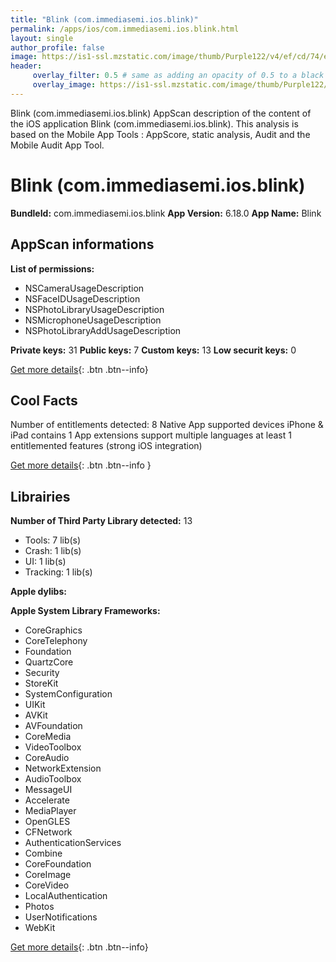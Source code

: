 ```yaml
---
title: "Blink (com.immediasemi.ios.blink)"
permalink: /apps/ios/com.immediasemi.ios.blink.html
layout: single
author_profile: false
image: https://is1-ssl.mzstatic.com/image/thumb/Purple122/v4/ef/cd/74/efcd74eb-3940-5461-9454-8685b59a9c4e/AppIcon-0-1x_U007emarketing-0-7-0-sRGB-85-220.png/512x512bb.jpg
header: 
     overlay_filter: 0.5 # same as adding an opacity of 0.5 to a black background
     overlay_image: https://is1-ssl.mzstatic.com/image/thumb/Purple122/v4/ef/cd/74/efcd74eb-3940-5461-9454-8685b59a9c4e/AppIcon-0-1x_U007emarketing-0-7-0-sRGB-85-220.png/512x512bb.jpg
---
```

Blink (com.immediasemi.ios.blink) AppScan description of the content of the iOS application Blink (com.immediasemi.ios.blink). This analysis is based on the Mobile App Tools : AppScore, static analysis, Audit and the Mobile Audit App Tool.

# Blink (com.immediasemi.ios.blink)

**BundleId:** com.immediasemi.ios.blink
**App Version:** 6.18.0
**App Name:** Blink


## AppScan informations 

**List of permissions:** 
- NSCameraUsageDescription
- NSFaceIDUsageDescription
- NSPhotoLibraryUsageDescription
- NSMicrophoneUsageDescription
- NSPhotoLibraryAddUsageDescription
  
  
**Private keys:** 31
**Public keys:** 7
**Custom keys:** 13
**Low securit keys:** 0
  
[Get more details](/pricing.html){: .btn .btn--info}

## Cool Facts

Number of entitlements detected: 8
Native App
supported devices iPhone & iPad
contains 1 App extensions
support multiple languages
at least 1 entitlemented features (strong iOS integration)
  
[Get more details](/pricing.html){: .btn .btn--info }

## Librairies 
**Number of Third Party Library detected:** 13
- Tools: 7 lib(s)
- Crash: 1 lib(s)
- UI: 1 lib(s)
- Tracking: 1 lib(s)


**Apple dylibs:**


**Apple System Library Frameworks:**
- CoreGraphics
- CoreTelephony
- Foundation
- QuartzCore
- Security
- StoreKit
- SystemConfiguration
- UIKit
- AVKit
- AVFoundation
- CoreMedia
- VideoToolbox
- CoreAudio
- NetworkExtension
- AudioToolbox
- MessageUI
- Accelerate
- MediaPlayer
- OpenGLES
- CFNetwork
- AuthenticationServices
- Combine
- CoreFoundation
- CoreImage
- CoreVideo
- LocalAuthentication
- Photos
- UserNotifications
- WebKit


  
[Get more details](/pricing.html){: .btn .btn--info}


